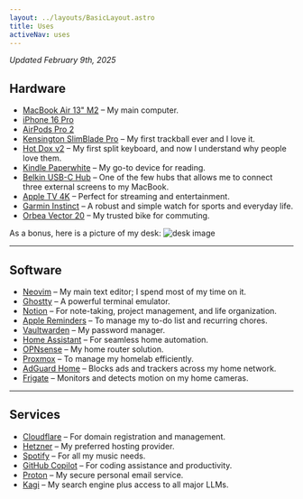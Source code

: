 ```yaml
---
layout: ../layouts/BasicLayout.astro
title: Uses
activeNav: uses
---
```

_Updated February 9th, 2025_

## **Hardware**

- [MacBook Air 13" M2](https://www.apple.com/macbook-air/) – My main computer.
- [iPhone 16 Pro](https://www.apple.com/iphone/)
- [AirPods Pro 2](https://www.apple.com/airpods-pro/)
- [Kensington SlimBlade Pro](https://www.kensington.com/p/products/electronic-control-solutions/trackball-products/slimblade-pro-trackball/) – My first trackball ever and I love it.
- [Hot Dox v2](https://alpacakeyboards.com/hot-dox-v2/) – My first split keyboard, and now I understand why people love them.
- [Kindle Paperwhite](https://www.amazon.com/All-new-Amazon-Kindle-Paperwhite-glare-free/dp/B0DDZJS3SB) – My go-to device for reading.
- [Belkin USB-C Hub](https://www.belkin.com/p/universal-usb-c-triple-display-dock/P-INC007.html) – One of the few hubs that allows me to connect three external screens to my MacBook.
- [Apple TV 4K](https://www.apple.com/apple-tv-4k/) – Perfect for streaming and entertainment.
- [Garmin Instinct](https://www.garmin.com/en-US/p/621802/pn/010-02064-00) – A robust and simple watch for sports and everyday life.
- [Orbea Vector 20](https://www.orbea.com/gb-en/bicycles/urban/vector/cat/vector-20) – My trusted bike for commuting.

As a bonus, here is a picture of my desk:
![desk image](assets/images/desk.jpg)

---

## **Software**

- [Neovim](https://neovim.io) – My main text editor; I spend most of my time on it.
- [Ghostty](https://github.com/ghostty-org/ghostty) – A powerful terminal emulator.
- [Notion](https://www.notion.so/) – For note-taking, project management, and life organization.
- [Apple Reminders](https://www.icloud.com/reminders) – To manage my to-do list and recurring chores.
- [Vaultwarden](https://github.com/dani-garcia/vaultwarden) – My password manager.
- [Home Assistant](https://www.home-assistant.io/) – For seamless home automation.
- [OPNsense](https://opnsense.org/) – My home router solution.
- [Proxmox](https://www.proxmox.com/en/proxmox-ve) – To manage my homelab efficiently.
- [AdGuard Home](https://adguard.com/adguard-home/overview.html) – Blocks ads and trackers across my home network.
- [Frigate](https://frigate.video/) – Monitors and detects motion on my home cameras.

---

## **Services**

- [Cloudflare](https://www.cloudflare.com/) – For domain registration and management.
- [Hetzner](https://www.hetzner.com/) – My preferred hosting provider.
- [Spotify](https://www.spotify.com/) – For all my music needs.
- [GitHub Copilot](https://github.com/features/copilot) – For coding assistance and productivity.
- [Proton](https://proton.me/mail) – My secure personal email service.
- [Kagi](https://kagi.com) – My search engine plus access to all major LLMs.

